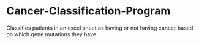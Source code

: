 # Cancer-Classification-Program
Classifies patients in an excel sheet as having or not having cancer based on which gene mutations they have
